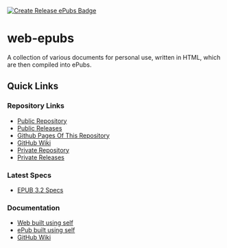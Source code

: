 [![Create Release ePubs Badge](https://github.com/jayruin/web-epubs-public/workflows/Create%20Release%20ePubs/badge.svg)](https://github.com/jayruin/web-epubs-public/actions?query=workflow%3A%22Create+Release+ePubs%22)

# web-epubs

A collection of various documents for personal use, written in HTML, which are then compiled into ePubs.

## Quick Links

### Repository Links

- [Public Repository](https://github.com/jayruin/web-epubs-public)
- [Public Releases](https://github.com/jayruin/web-epubs-public/releases)
- [Github Pages Of This Repository](https://jayruin.github.io/web-epubs-public)
- [GitHub Wiki](https://github.com/jayruin/web-epubs-public/wiki)
- [Private Repository](https://github.com/jayruin/web-epubs-private)
- [Private Releases](https://github.com/jayruin/web-epubs-private/releases)

### Latest Specs

- [EPUB 3.2 Specs](https://www.w3.org/publishing/epub3/epub-spec.html)

### Documentation

- [Web built using self](https://jayruin.github.io/web-epubs-public/epub/Documentation/OEBPS/_nav.xhtml)
- [ePub built using self](https://github.com/jayruin/web-epubs-public/releases/latest/download/Documentation.epub)
- [GitHub Wiki](https://github.com/jayruin/web-epubs-public/wiki)
